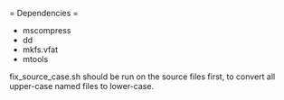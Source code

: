 
= Dependencies =

- mscompress
- dd
- mkfs.vfat
- mtools

fix\_source\_case.sh should be run on the source files first, to convert all upper-case named files to lower-case.

